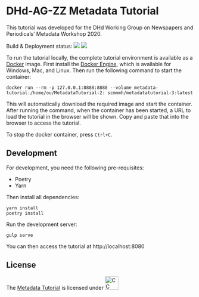 # DHd-AG-ZZ Metadata Tutorial

This tutorial was developed for the DHd Working Group on Newspapers and Periodicals’ Metadata Workshop 2020.

Build & Deployment status: ![](https://github.com/mmh352/metadata-tutorial/workflows/Build/badge.svg) ![](https://github.com/mmh352/metadata-tutorial/workflows/Deployment/badge.svg)

To run the tutorial locally, the complete tutorial environment is available as a [Docker](https://www.docker.com) image. First install the [Docker Engine](https://www.docker.com/get-started), which is available for Windows, Mac, and Linux. Then run the following command to start the container:

```
docker run --rm -p 127.0.0.1:8888:8888 --volume metadata-tutorial:/home/ou/MetadataTutorial-2: scmmmh/metadatatutorial-3:latest
```

This will automatically download the required image and start the container. After running the command, when the container has been started, a URL to load the tutorial in the browser will be shown. Copy and paste that into the browser to access the tutorial.

To stop the docker container, press ``Ctrl+C``.

## Development

For development, you need the following pre-requisites:

* Poetry
* Yarn

Then install all dependencies:

```
yarn install
poetry install
```

Run the development server:

```
gulp serve
```

You can then access the tutorial at http://localhost:8080

## License

The [Metadata Tutorial](https://github.com/mmh352/metadata-tutorial) is licensed under [<img src="https://mirrors.creativecommons.org/presskit/buttons/88x31/png/by-sa.png" alt="CC BY-SA 4.0" height="36"/>](https://creativecommons.org/licenses/by-sa/4.0/)
